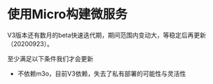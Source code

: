 # 使用Micro构建微服务

V3版本还有数月的beta快速迭代期，期间范围内变动大，等稳定后再更新（20200923）。

至少满足以下条件我们才会更新

- 不依赖m3o，目前V3依赖，失去了私有部署的可能性与灵活性
